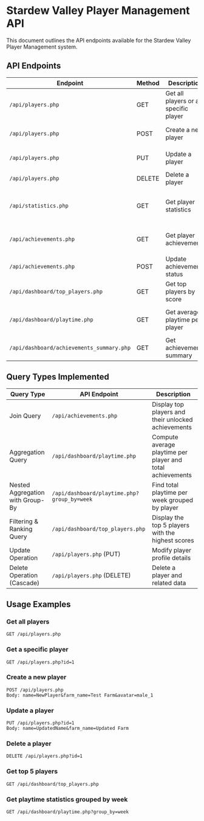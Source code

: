 # Stardew Valley Player Management API

This document outlines the API endpoints available for the Stardew Valley Player Management system.

## API Endpoints

| Endpoint | Method | Description | Parameters | Response |
|----------|--------|-------------|------------|----------|
| `/api/players.php` | GET | Get all players or a specific player | `id` (optional) - Player ID | List of players or a specific player |
| `/api/players.php` | POST | Create a new player | `name`, `farm_name`, `avatar` (optional) | Newly created player |
| `/api/players.php` | PUT | Update a player | `id` - Player ID, `name`, `farm_name`, `avatar` | Updated player |
| `/api/players.php` | DELETE | Delete a player | `id` - Player ID | Success message |
| `/api/statistics.php` | GET | Get player statistics | `player_id` (optional), `sort_by` (optional), `limit` (optional) | Player statistics |
| `/api/achievements.php` | GET | Get player achievements | `player_id` (optional), `status` (optional) | Player achievements |
| `/api/achievements.php` | POST | Update achievement status | `player_id`, `achievement_id`, `status` | Updated achievement |
| `/api/dashboard/top_players.php` | GET | Get top players by score | `limit` (optional) - Default: 5 | Top players |
| `/api/dashboard/playtime.php` | GET | Get average playtime per player | `group_by` (optional) - Group by day/week/month | Playtime statistics |
| `/api/dashboard/achievements_summary.php` | GET | Get achievements summary | None | Achievements summary |

## Query Types Implemented

| Query Type | API Endpoint | Description |
|------------|--------------|-------------|
| Join Query | `/api/achievements.php` | Display top players and their unlocked achievements |
| Aggregation Query | `/api/dashboard/playtime.php` | Compute average playtime per player and total achievements |
| Nested Aggregation with Group-By | `/api/dashboard/playtime.php?group_by=week` | Find total playtime per week grouped by player |
| Filtering & Ranking Query | `/api/dashboard/top_players.php` | Display the top 5 players with the highest scores |
| Update Operation | `/api/players.php` (PUT) | Modify player profile details |
| Delete Operation (Cascade) | `/api/players.php` (DELETE) | Delete a player and related data |

## Usage Examples

### Get all players

```
GET /api/players.php
```

### Get a specific player
```
GET /api/players.php?id=1
```

### Create a new player
```
POST /api/players.php
Body: name=NewPlayer&farm_name=Test Farm&avatar=male_1
```

### Update a player
```
PUT /api/players.php?id=1
Body: name=UpdatedName&farm_name=Updated Farm
```

### Delete a player
```
DELETE /api/players.php?id=1
```

### Get top 5 players
```
GET /api/dashboard/top_players.php
```

### Get playtime statistics grouped by week
```
GET /api/dashboard/playtime.php?group_by=week
```
